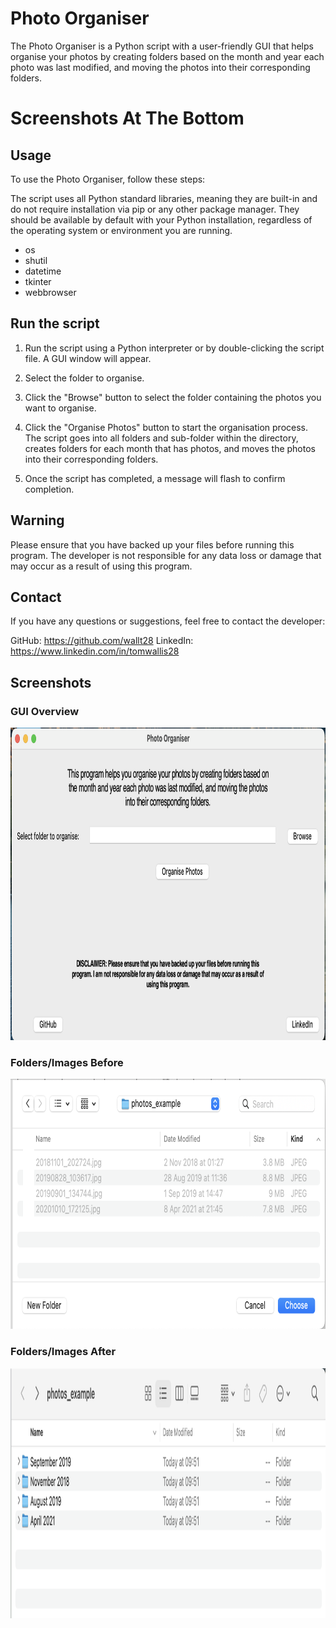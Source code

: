 # Photo Organiser


The Photo Organiser is a Python script with a user-friendly GUI that helps organise your photos by creating folders based on the month and year each photo was last modified, and moving the photos into their corresponding folders.

# Screenshots At The Bottom


## Usage

To use the Photo Organiser, follow these steps:


The script uses all Python standard libraries, meaning they are built-in and do not require installation via pip or any other package manager. They should be available by default with your Python installation, regardless of the operating system or environment you are running.
* os
* shutil
* datetime
* tkinter
* webbrowser


## Run the script
1. Run the script using a Python interpreter or by double-clicking the script file. A GUI window will appear.

2. Select the folder to organise.
3. Click the "Browse" button to select the folder containing the photos you want to organise.
4. Click the "Organise Photos" button to start the organisation process. The script goes into all folders and sub-folder within the directory, creates folders for each month that has photos, and moves the photos into their corresponding folders.

5. Once the script has completed, a message will flash to confirm completion.


## Warning

Please ensure that you have backed up your files before running this program. The developer is not responsible for any data loss or damage that may occur as a result of using this program.

## Contact

If you have any questions or suggestions, feel free to contact the developer:

GitHub: https://github.com/wallt28
LinkedIn: https://www.linkedin.com/in/tomwallis28

## Screenshots
### GUI Overview
<img src="/gitImages/img_1.png" alt="Screenshot 1" width="600" height="500">
<br>

### Folders/Images Before
<img src="/gitImages/img_2.png" alt="Screenshot 2" width="600" height="400">
<br>

### Folders/Images After
<img src="/gitImages/img_3.png" alt="Screenshot 3" width="600" height="400">

